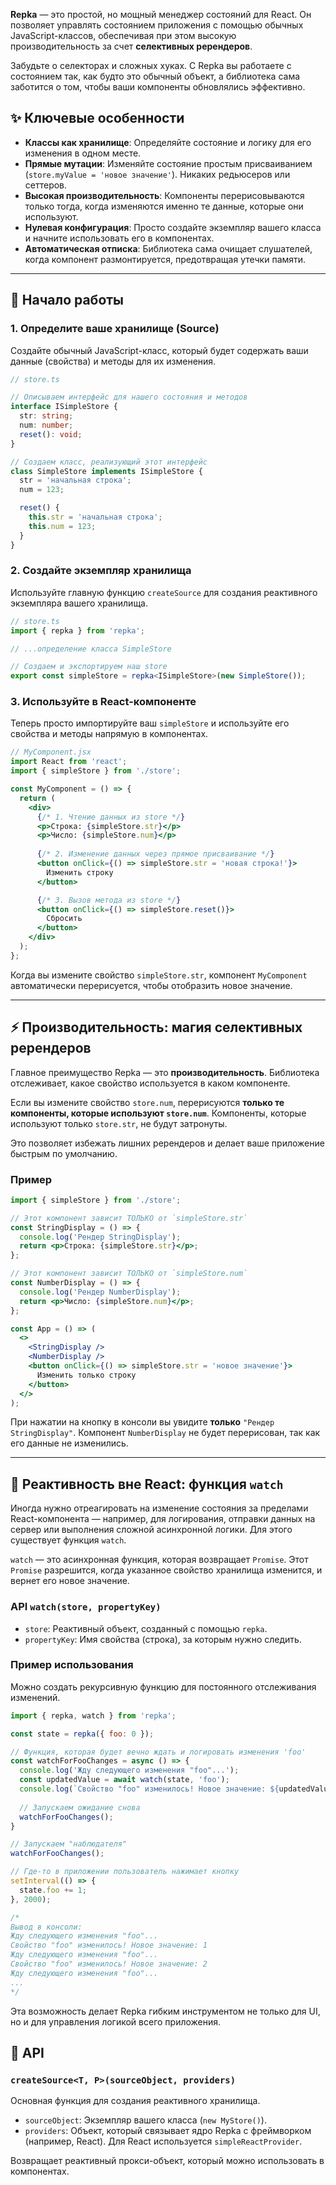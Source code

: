 **Repka** — это простой, но мощный менеджер состояний для React. Он позволяет управлять состоянием приложения с помощью обычных JavaScript-классов, обеспечивая при этом высокую производительность за счет **селективных ререндеров**.

Забудьте о селекторах и сложных хуках. С Repka вы работаете с состоянием так, как будто это обычный объект, а библиотека сама заботится о том, чтобы ваши компоненты обновлялись эффективно.

## ✨ Ключевые особенности

  * **Классы как хранилище**: Определяйте состояние и логику для его изменения в одном месте.
  * **Прямые мутации**: Изменяйте состояние простым присваиванием (`store.myValue = 'новое значение'`). Никаких редьюсеров или сеттеров.
  * **Высокая производительность**: Компоненты перерисовываются только тогда, когда изменяются именно те данные, которые они используют.
  * **Нулевая конфигурация**: Просто создайте экземпляр вашего класса и начните использовать его в компонентах.
  * **Автоматическая отписка**: Библиотека сама очищает слушателей, когда компонент размонтируется, предотвращая утечки памяти.

-----

## 🚀 Начало работы

### 1\. Определите ваше хранилище (Source)

Создайте обычный JavaScript-класс, который будет содержать ваши данные (свойства) и методы для их изменения.

```typescript
// store.ts

// Описываем интерфейс для нашего состояния и методов
interface ISimpleStore {
  str: string;
  num: number;
  reset(): void;
}

// Создаем класс, реализующий этот интерфейс
class SimpleStore implements ISimpleStore {
  str = 'начальная строка';
  num = 123;

  reset() {
    this.str = 'начальная строка';
    this.num = 123;
  }
}
```

### 2\. Создайте экземпляр хранилища

Используйте главную функцию `createSource` для создания реактивного экземпляра вашего хранилища.

```typescript
// store.ts
import { repka } from 'repka';

// ...определение класса SimpleStore

// Создаем и экспортируем наш store
export const simpleStore = repka<ISimpleStore>(new SimpleStore());
```

### 3\. Используйте в React-компоненте

Теперь просто импортируйте ваш `simpleStore` и используйте его свойства и методы напрямую в компонентах.

```jsx
// MyComponent.jsx
import React from 'react';
import { simpleStore } from './store';

const MyComponent = () => {
  return (
    <div>
      {/* 1. Чтение данных из store */}
      <p>Строка: {simpleStore.str}</p>
      <p>Число: {simpleStore.num}</p>
      
      {/* 2. Изменение данных через прямое присваивание */}
      <button onClick={() => simpleStore.str = 'новая строка!'}>
        Изменить строку
      </button>

      {/* 3. Вызов метода из store */}
      <button onClick={() => simpleStore.reset()}>
        Сбросить
      </button>
    </div>
  );
};
```

Когда вы измените свойство `simpleStore.str`, компонент `MyComponent` автоматически перерисуется, чтобы отобразить новое значение.

-----

## ⚡ Производительность: магия селективных ререндеров

Главное преимущество Repka — это **производительность**. Библиотека отслеживает, какое свойство используется в каком компоненте.

Если вы измените свойство `store.num`, перерисуются **только те компоненты, которые используют `store.num`**. Компоненты, которые используют только `store.str`, не будут затронуты.

Это позволяет избежать лишних ререндеров и делает ваше приложение быстрым по умолчанию.

### Пример

```jsx
import { simpleStore } from './store';

// Этот компонент зависит ТОЛЬКО от `simpleStore.str`
const StringDisplay = () => {
  console.log('Рендер StringDisplay');
  return <p>Строка: {simpleStore.str}</p>;
};

// Этот компонент зависит ТОЛЬКО от `simpleStore.num`
const NumberDisplay = () => {
  console.log('Рендер NumberDisplay');
  return <p>Число: {simpleStore.num}</p>;
};

const App = () => (
  <>
    <StringDisplay />
    <NumberDisplay />
    <button onClick={() => simpleStore.str = 'новое значение'}>
      Изменить только строку
    </button>
  </>
);
```

При нажатии на кнопку в консоли вы увидите **только** `"Рендер StringDisplay"`. Компонент `NumberDisplay` не будет перерисован, так как его данные не изменились.

-----

## 🧐 Реактивность вне React: функция `watch`

Иногда нужно отреагировать на изменение состояния за пределами React-компонента — например, для логирования, отправки данных на сервер или выполнения сложной асинхронной логики. Для этого существует функция `watch`.

`watch` — это асинхронная функция, которая возвращает `Promise`. Этот `Promise` разрешится, когда указанное свойство хранилища изменится, и вернет его новое значение.

### API `watch(store, propertyKey)`

  * `store`: Реактивный объект, созданный с помощью `repka`.
  * `propertyKey`: Имя свойства (строка), за которым нужно следить.

### Пример использования

Можно создать рекурсивную функцию для постоянного отслеживания изменений.

```javascript
import { repka, watch } from 'repka';

const state = repka({ foo: 0 });

// Функция, которая будет вечно ждать и логировать изменения 'foo'
const watchForFooChanges = async () => {
  console.log('Жду следующего изменения "foo"...');
  const updatedValue = await watch(state, 'foo');
  console.log(`Свойство "foo" изменилось! Новое значение: ${updatedValue}`);
  
  // Запускаем ожидание снова
  watchForFooChanges();
}

// Запускаем "наблюдателя"
watchForFooChanges();

// Где-то в приложении пользователь нажимает кнопку
setInterval(() => {
  state.foo += 1;
}, 2000);

/*
Вывод в консоли:
Жду следующего изменения "foo"...
Свойство "foo" изменилось! Новое значение: 1
Жду следующего изменения "foo"...
Свойство "foo" изменилось! Новое значение: 2
Жду следующего изменения "foo"...
...
*/
```

Эта возможность делает Repka гибким инструментом не только для UI, но и для управления логикой всего приложения.

## 📖 API

### `createSource<T, P>(sourceObject, providers)`

Основная функция для создания реактивного хранилища.

  * `sourceObject`: Экземпляр вашего класса (`new MyStore()`).
  * `providers`: Объект, который связывает ядро Repka с фреймворком (например, React). Для React используется `simpleReactProvider`.

Возвращает реактивный прокси-объект, который можно использовать в компонентах.

